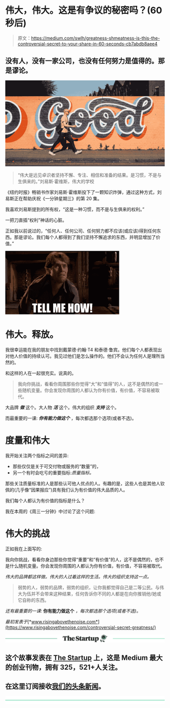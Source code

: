 # 伟大，伟大。这是有争议的秘密吗？(60 秒后)

> 原文：<https://medium.com/swlh/greatness-shmeatness-is-this-the-controversial-secret-to-your-share-in-60-seconds-cb7abdb8aee4>

## 没有人，没有一家公司，也没有任何努力是值得的。那是谬论。

![](img/934b397a9456247058e45ce439a55a01.png)

> “伟大是远见卓识者坚持不懈、专注、相信和准备的结果。是习惯，不是与生俱来的。”刘易斯·霍维斯，伟大的学校

《纽约时报》畅销书作家刘易斯·霍维斯投下了一颗知识炸弹，通过这种方式，刘易斯正在帮助庆祝《一分钟星期三》的第 20 集。

我喜欢刘易斯提到的所有权，“这是一种习惯，而不是与生俱来的权利。”

一把刀直插“权利”神话的心脏。

正如我以前说过的，“任何人、任何公司、任何努力都不应该(或应该)得到任何东西。那是谬论。我们每个人都得到了我们坚持不懈追求的东西，并明显增加了价值。”

![](img/17aeca0a9e94dbe004bcddf06a378c7d.png)

# 伟大。释放。

我很幸运能在我的朋友中找到戴蒙德·约翰·T4 和泰德·鲁宾。他们每个人都表现出对他人价值的持续认可。我见过他们是怎么操作的。他们不会认为任何人是理所当然的。

和这样的人在一起很充实。说真的。

> 我向你挑战，看看你周围那些你觉得“大”和“值得”的人，这不是偶然的或一些随机变量。你会发现你周围的人都认为你有价值，有价值，不容易被取代。

大品牌 ***做*** 这个。大人物 ***活*** 这个。伟大的组织 ***支持*** 这个。

而最重要的一课: ***你有能力做这个*** ，每次都选那个选项(或者不选)。

# 度量和伟大

我开始关注两个指标之间的差异:

*   那些仅仅是关于可交付物或服务的“数量”的，
*   另一个有时会吃亏的重要指标:*质量指标。*

那些关注质量标准的人是那些认可他人优点的人。有趣的是，这些人也是其他人钦佩的(几乎像“因果报应”)具有我们认为有价值的伟大品质的人。

我们每个人都认为有价值的指标是什么？

我在本周的《周三一分钟》中讨论了这个问题:

# 伟大的挑战

正如我在上面写的:

我向你挑战，看看你身边那些你觉得“重要”和“有价值”的人，这不是偶然的，也不是什么随机变量。你会发现你周围的人都认为你有价值，有价值，不容易被取代。

*伟大的品牌都这样做。伟大的人过着这样的生活。伟大的组织支持这一点。*

> 弱势的人，弱势的品牌，弱势的组织，让你我都觉得自己是二等公民。与伟大为伍并不会带来这种结果，任何告诉你不同的人都是在向你推销他/她或它自称的东西。

*还有最重要的一课:* **你有能力做这个** *，每次都选那个选项(或者不选)。*

*最初发表于*[*www.risingabovethenoise.com*](https://www.risingabovethenoise.com/controversial-secret-greatness/)

[![](img/308a8d84fb9b2fab43d66c117fcc4bb4.png)](https://medium.com/swlh)

## 这个故事发表在 [The Startup](https://medium.com/swlh) 上，这是 Medium 最大的创业刊物，拥有 325，521+人关注。

## 在这里订阅接收[我们的头条新闻](http://growthsupply.com/the-startup-newsletter/)。

[![](img/b0164736ea17a63403e660de5dedf91a.png)](https://medium.com/swlh)